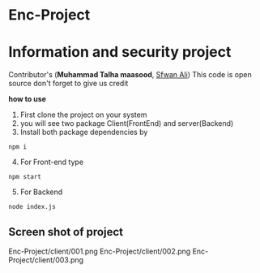 # Enc-Project
# Information and security project
Contributor's (**Muhammad Talha maasood**, [Sfwan Ali](https://github.com/Sfwanali13408))
This code is open source don't forget to give us credit

**how to use**
1. First clone the project on your system 
2. you will see two package Client(FrontEnd) and server(Backend)
3. Install both package dependencies by
 ```console 
 npm i
 ```
4. For Front-end type 
```console 
npm start
```  
5. For Backend 
```console 
node index.js
```

## Screen shot of project
Enc-Project/client/001.png
Enc-Project/client/002.png
Enc-Project/client/003.png
